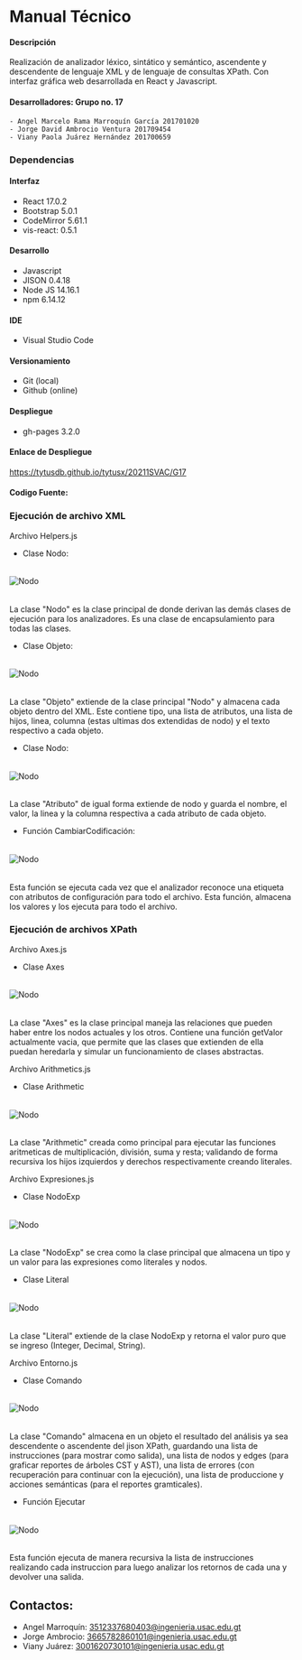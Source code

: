 # Manual Técnico

#### Descripción
Realización de analizador léxico, sintático y semántico, ascendente y descendente de lenguaje XML y de lenguaje de consultas XPath. Con interfaz gráfica web desarrollada en React y Javascript.


#### Desarrolladores: Grupo no. 17
    - Angel Marcelo Rama Marroquín García 201701020
    - Jorge David Ambrocio Ventura 201709454
    - Viany Paola Juárez Hernández 201700659

### Dependencias

#### Interfaz
- React 17.0.2
- Bootstrap 5.0.1
- CodeMirror 5.61.1 
- vis-react: 0.5.1

#### Desarrollo
- Javascript
- JISON 0.4.18
- Node JS 14.16.1
- npm 6.14.12

#### IDE
- Visual Studio Code

#### Versionamiento
- Git (local)
- Github (online)

#### Despliegue
- gh-pages 3.2.0

#### Enlace de Despliegue
https://tytusdb.github.io/tytusx/20211SVAC/G17


#### Codigo Fuente:
### Ejecución de archivo XML

Archivo Helpers.js
 - Clase Nodo:
######
![Nodo][img1]
######
La clase "Nodo" es la clase principal de donde derivan las demás clases de ejecución para los analizadores. Es una clase de encapsulamiento para todas las clases.

 - Clase Objeto:
######
![Nodo][img2]
######
La clase "Objeto" extiende de la clase principal "Nodo" y almacena cada objeto dentro del XML. Este contiene tipo, una lista de atributos, una lista de hijos, linea, columna (estas ultimas dos extendidas de nodo) y el texto respectivo a cada objeto.

 - Clase Nodo:
######
![Nodo][img3]
######
La clase "Atributo" de igual forma extiende de nodo y guarda el nombre, el valor, la linea y la columna respectiva a cada atributo de cada objeto.

 - Función CambiarCodificación:
######
![Nodo][img4]
######
Esta función se ejecuta cada vez que el analizador reconoce una etiqueta con atributos de configuración para todo el archivo. Esta función, almacena los valores y los ejecuta para todo el archivo.

### Ejecución de archivos XPath
Archivo Axes.js
- Clase Axes
######
![Nodo][img5]
######
La clase "Axes" es la clase principal maneja las relaciones que pueden haber entre los nodos actuales y los otros.
Contiene una función getValor actualmente vacia, que permite que las clases que extienden de ella puedan heredarla y simular un funcionamiento de clases abstractas.

Archivo Arithmetics.js
- Clase Arithmetic
######
![Nodo][img6]
######
La clase "Arithmetic" creada como principal para ejecutar las funciones aritmeticas de multiplicación, división, suma y resta; validando de forma recursiva los hijos izquierdos y derechos respectivamente creando literales.

Archivo Expresiones.js
- Clase NodoExp
######
![Nodo][img7]
######
La clase "NodoExp" se crea como la clase principal que almacena un tipo y un valor para las expresiones como literales y nodos.

- Clase Literal
######
![Nodo][img8]
######
La clase "Literal" extiende de la clase NodoExp y retorna el valor puro que se ingreso (Integer, Decimal, String).


Archivo Entorno.js
- Clase Comando
######
![Nodo][img9]
######
La clase "Comando" almacena en un objeto el resultado del análisis ya sea descendente o ascendente del jison XPath, guardando una lista de instrucciones (para mostrar como salida), una lista de nodos y edges (para graficar reportes de árboles CST y AST), una lista de errores (con recuperación para continuar con la ejecución), una lista de produccione y acciones semánticas (para el reportes gramticales).

- Función Ejecutar
######
![Nodo][img10]
######
Esta función ejecuta de manera recursiva la lista de instrucciones realizando cada instruccion para luego analizar los retornos de cada una y devolver una salida.

## Contactos:
- Angel Marroquín: 3512337680403@ingenieria.usac.edu.gt
- Jorge Ambrocio: 3665782860101@ingenieria.usac.edu.gt
- Viany Juárez: 3001620730101@ingenieria.usac.edu.gt

[img1]: images/classNodo.png
[img2]: images/classObjeto.png
[img3]: images/classAtributo.png
[img4]: images/funcCambiarCodificacion.png
[img5]: images/classAxes.png
[img6]: images/classArithmetic.png
[img7]: images/classNodoExp.png
[img8]: images/classLiteral.png
[img9]: images/classComando.png
[img10]: images/funcEjecutarXML.png
